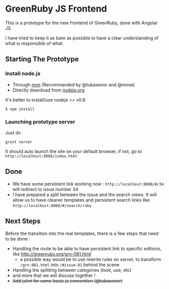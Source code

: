 # GreenRuby JS Frontend

This is a prototype for the new frontend of GreenRuby, done with Angular JS.

I have tried to keep it as bare as possible to have a clear understanding of what is responsible of what.

## Starting The Prototype

### Install node.js

- Through [nvm](https://github.com/creationix/nvm) (Recommanded by @tubaxenor and @mose)
- Directly download from [nodejs.org](http://nodejs.org/download/)

It's better to install/use nodejs >= v0.8

```
$ npm install
```

### Launching prototype server

Just do

```
grunt server
```

It should auto launch the site on your default browser, if not, go to `http://localhost:8000/index.html`

## Done

* We have some persistent link working now : `http://localhost:8000/#/34` will redirect to issue number 34
* I have prepared a split between the issue and the search views. It will allow us to have cleaner templates and persistent search links like `http://localhost:8000/#/search/ruby`

## Next Steps

Before the transition into the real templates, there is a few steps that need to be done :

- Handling the route to be able to have persistent link to specific editions, like http://greenruby.org/grn-081.html
  - a possible way would be to use rewrite rules on server, to transform `/grn-081.html` into `/#issue-81` behind the scene
- Handling the splitting between categories (look, use, etc)
- and more that we will discuss together !
- ~~Add jslint for some basic js convention (@tubaxenor)~~
